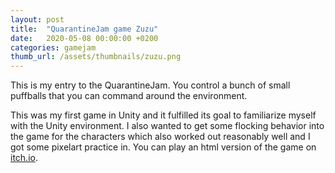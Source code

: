 ```yaml
---
layout: post
title:  "QuarantineJam game Zuzu"
date:   2020-05-08 00:00:00 +0200
categories: gamejam
thumb_url: /assets/thumbnails/zuzu.png
---
```

This is my entry to the QuarantineJam. You control a bunch of small puffballs that you can command around the environment. 

This was my first game in Unity and it fulfilled its goal to familiarize myself with the Unity environment. I also wanted to get some flocking behavior into the game for the characters which also worked out reasonably well and I got some pixelart practice in. You can play an html version of the game on [itch.io](https://acidplanetgames.itch.io/zuzu).